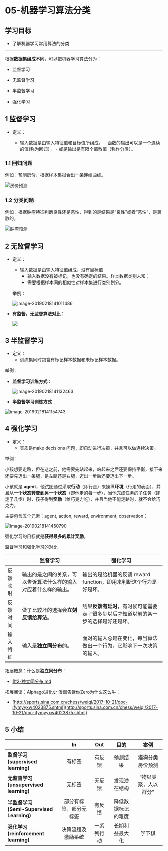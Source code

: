 # 05-机器学习算法分类

## 学习目标

- 了解机器学习常用算法的分类

------

根据**数据集组成不同**，可以把机器学习算法分为：

- 监督学习

- 无监督学习
- 半监督学习
- 强化学习

## 1 监督学习

- 定义：

    - 输入数据是由输入特征值和目标值所组成。
          - 函数的输出可以是一个连续的值(称为回归），
          - 或是输出是有限个离散值（称作分类）。

### 1.1 回归问题

例如：预测房价，根据样本集拟合出一条连续曲线。

![房价预测](https://tva1.sinaimg.cn/large/e6c9d24ely1h2ic6xp8uoj21ha0u0gof.jpg)

### 1.2 分类问题

例如：根据肿瘤特征判断良性还是恶性，得到的是结果是“良性”或者“恶性”，是离散的。

![肿瘤预测](https://tva1.sinaimg.cn/large/e6c9d24ely1h2ic6w63drj20vq0iuwfk.jpg)

## 2 无监督学习

- 定义：

    - 输入数据是由输入特征值组成，没有目标值
      - 输入数据没有被标记，也没有确定的结果。样本数据类别未知；
      - 需要根据样本间的相似性对样本集进行类别划分。

  举例：

  ​	<img src="https://tva1.sinaimg.cn/large/007S8ZIlly1geuoiq65tqj30qg0nyqv3.jpg" alt="image-20190218141011486"  />

- **有监督，无监督算法对比：**

  ![](https://tva1.sinaimg.cn/large/e6c9d24ely1h2ic6wp853j219s0c2abf.jpg)

## 3 半监督学习

- 定义：
    - 训练集同时包含有标记样本数据和未标记样本数据。



举例：

- **监督学习训练方式：**

  ![image-20190218141132463](https://tva1.sinaimg.cn/large/e6c9d24ely1h2ic6vd7t2j20v20hmwft.jpg)

  

- **半监督学习训练方式**

![image-20190218141154743](https://tva1.sinaimg.cn/large/e6c9d24ely1h2ic6x3o4kj20wk0iidhd.jpg)



## 4 强化学习

- 定义：
    - 实质是make decisions 问题，即自动进行决策，并且可以做连续决策。

举例：

小孩想要走路，但在这之前，他需要先站起来，站起来之后还要保持平衡，接下来还要先迈出一条腿，是左腿还是右腿，迈出一步后还要迈出下一步。

小孩就是 **agent**，他试图通过采取**行动**（即行走）来操纵**环境**（行走的表面），并且从**一个状态转变到另一个状态**（即他走的每一步），当他完成任务的子任务（即走了几步）时，孩子得到**奖励**（给巧克力吃），并且当他不能走路时，就不会给巧克力。

主要包含五个元素：agent, action, reward, environment, observation；

![image-20190218141450790](https://tva1.sinaimg.cn/large/e6c9d24ely1h2ic6vqu1gj21gx0u0q56.jpg)

强化学习的目标就是**获得最多的累计奖励**。



监督学习和强化学习的对比

|          | **监督学习**                                                 | **强化学习**                                                 |
| -------- | ------------------------------------------------------------ | ------------------------------------------------------------ |
| 反馈映射 | 输出的是之间的关系，可以告诉算法什么样的输入对应着什么样的输出。 | 输出的是给机器的反馈 reward   function，即用来判断这个行为是好是坏。 |
| 反馈时间 | 做了比较坏的选择会**立刻反馈给算法**。                       | 结果**反馈有延时**，有时候可能需要走了很多步以后才知道以前的某一步的选择是好还是坏。 |
| 输入特征 | 输入是**独立同分布**的。                                     | 面对的输入总是在变化，每当算法做出一个行为，它影响下一次决策的输入。 |

拓展概念：什么是**独立同分布**：

- [附2-独立同分布.md](https://github.com/sherwinNG/budao_AI/blob/main/03-人工智能概述/附2-独立同分布.md)



拓展阅读：Alphago进化史 漫画告诉你Zero为什么这么牛：

- [http://sports.sina.com.cn/chess/weiqi/2017-10-21/doc-ifymyyxw4023875.shtml](http://sports.sina.com.cn/chess/weiqi/2017-10-21/doc-ifymyyxw4023875.shtml)



## 5 小结

|                                                         |         **In**         |  **Out**   |      **目的**      |       **案例**       |
| :------------------------------------------------------ | :--------------------: | :--------: | :----------------: | :------------------: |
| **监督学习**   <br />**(supervised   learning)**        |         有标签         |   有反馈   |      预测结果      | 猫狗分类   房价预测  |
| **无监督学习**  <br /> **(unsupervised   learning)**    |         无标签         |   无反馈   |    发现潜在结构    | “物以类聚，人以群分” |
| **半监督学习**   <br />**(Semi-Supervised   Learning)** | 部分有标签，部分无标签 |   有反馈   | 降低数据标记的难度 |                      |
| **强化学习**  <br /> **(reinforcement   learning)**     |   决策流程及激励系统   | 一系列行动 |   长期利益最大化   |        学下棋        |